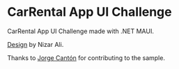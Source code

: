 # CarRental App UI Challenge

CarRental App UI Challenge made with .NET MAUI.

[Design](https://dribbble.com/shots/19376090-Car-Rental-App-Concept) by Nizar Ali.

Thanks to [Jorge Cantón](https://github.com/Jorgemagic) for contributing to the sample.